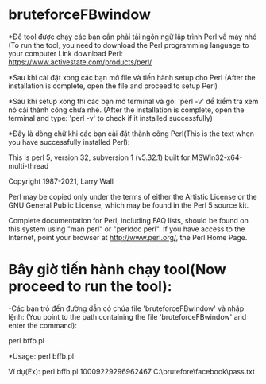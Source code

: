 # bruteforceFBwindow

*Để tool được chạy các bạn cần phải tải ngôn ngữ lập trình Perl về máy nhé
(To run the tool, you need to download the Perl programming language to your computer
Link download Perl: https://www.activestate.com/products/perl/

*Sau khi cài đặt xong các bạn mở file và tiến hành setup cho Perl
(After the installation is complete, open the file and proceed to setup Perl)

*Sau khi setup xong thì các bạn mở terminal và gõ: 'perl -v' để kiểm tra xem nó cài thành công chưa nhé.
(After the installation is complete, open the terminal and type: 'perl -v' to check if it installed successfully)

*Đây là dòng chữ khi các bạn cài đặt thành công Perl(This is the text when you have successfully installed Perl):

This is perl 5, version 32, subversion 1 (v5.32.1) built for MSWin32-x64-multi-thread

Copyright 1987-2021, Larry Wall

Perl may be copied only under the terms of either the Artistic License or the
GNU General Public License, which may be found in the Perl 5 source kit.

Complete documentation for Perl, including FAQ lists, should be found on
this system using "man perl" or "perldoc perl".  If you have access to the
Internet, point your browser at http://www.perl.org/, the Perl Home Page.



# Bây giờ tiến hành chạy tool(Now proceed to run the tool):

-Các bạn trỏ đến đường dẫn có chứa file 'bruteforceFBwindow' và nhập lệnh:
 (You point to the path containing the file 'bruteforceFBwindow' and enter the command):
 
perl bffb.pl

*Usage: perl bffb.pl <Id FB> <wordlists>

Ví dụ(Ex): perl bffb.pl 10009229296962467 C:\brutefore\facebook\pass.txt

